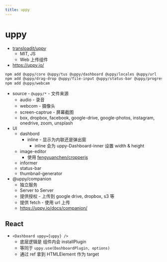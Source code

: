 ```yaml
---
title: uppy
---
```


# uppy

- [transloadit/uppy](https://github.com/transloadit/uppy)
  - MIT, JS
  - Web 上传组件
- https://uppy.io/

```bash
npm add @uppy/core @uppy/tus @uppy/dashboard @uppy/locales @uppy/url
npm add @uppy/drag-drop @uppy/file-input @uppy/status-bar @uppy/progress-bar @uppy/react
npm add @uppy/webcam
```

- source - `@uppy/*` - 文件来源
  - audio - 录音
  - webcom - 摄像头
  - screen-captrue - 屏幕截图
  - box, dropbox, facebook, google-drive, google-photos, instagram, onedrive, zoom, unsplash
- UI
  - dashbord
    - inline - 显示为内联还是弹出窗
      - inline 会为 uppy-Dashboard-inner 设置 width & height
  - image-editor
    - 使用 [fengyuanchen/cropperjs](https://github.com/fengyuanchen/cropperjs)
  - informer
  - status-bar
  - thumbnail-generator
- @uppy/companion
  - 独立服务
  - Server to Server
  - 提供授权 - 上传到 google drive, dropbox, s3 等
  - 提供 fetch - 使用 url 上传
  - https://uppy.io/docs/companion/

## React

- `<Dashboard uppy={uppy} />`
  - 底层逻辑是 组件内会 installPlugin
  - 等同于 `uppy.use(DashboardPlugin, options)`
  - 通过 ref 拿到 HTMLElement 作为 target
